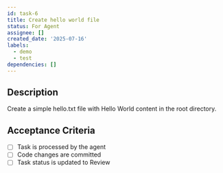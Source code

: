 ```yaml
---
id: task-6
title: Create hello world file
status: For Agent
assignee: []
created_date: '2025-07-16'
labels:
  - demo
  - test
dependencies: []
---
```


## Description

Create a simple hello.txt file with Hello World content in the root directory.

## Acceptance Criteria

- [ ] Task is processed by the agent
- [ ] Code changes are committed
- [ ] Task status is updated to Review
